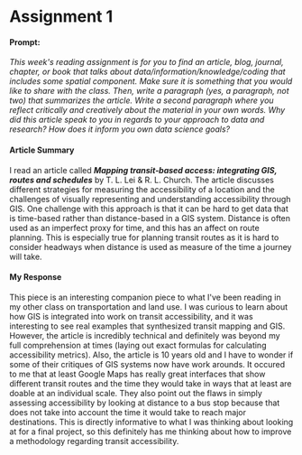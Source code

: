 # Assignment 1
#### Prompt:
*This week's reading assignment is for you to find an article, blog, journal, chapter, or book that talks about data/information/knowledge/coding that includes some spatial component. Make sure it is something that you would like to share with the class. Then, write a paragraph (yes, a paragraph, not two) that summarizes the article. Write a second paragraph where you reflect critically and creatively about the material in your own words. Why did this article speak to you in regards to your approach to data and research? How does it inform you own data science goals?*

#### Article Summary
I read an article called **_Mapping transit‐based access: integrating GIS, routes and schedules_** by T. L. Lei & R. L. Church. The article discusses different strategies for measuring the accessibility of a location and the challenges of visually representing and understanding accessibility through GIS. One challenge with this approach is that it can be hard to get data that is time-based rather than distance-based in a GIS system. Distance is often used as an imperfect proxy for time, and this has an affect on route planning. This is especially true for planning transit routes as it is hard to consider headways when distance is used as measure of the time a journey will take. 


#### My Response
This piece is an interesting companion piece to what I've been reading in my other class on transportation and land use. I was curious to learn about how GIS is integrated into work on transit accessibility, and it was interesting to see real examples that synthesized transit mapping and GIS. However, the article is incredibly technical and definitely was beyond my full comprehension at times (laying out exact formulas for calculating accessibility metrics). Also, the article is 10 years old and I have to wonder if some of their critiques of GIS systems now have work arounds. It occured to me that at least Google Maps has really great interfaces that show different transit routes and the time they would take in ways that at least are doable at an individual scale. They also point out the flaws in simply assessing accessibility by looking at distance to a bus stop because that does not take into account the time it would take to reach major destinations. This is directly informative to what I was thinking about looking at for a final project, so this definitely has me thinking about how to improve a methodology regarding transit accessibility. 

